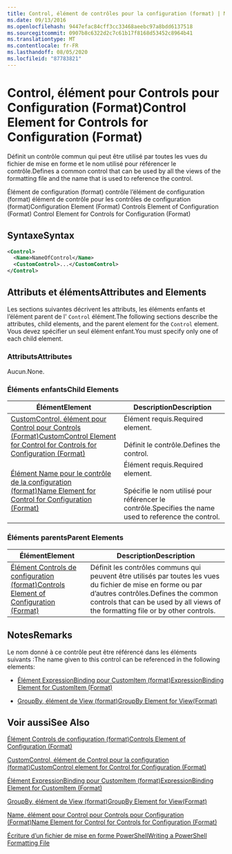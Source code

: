 ```yaml
---
title: Control, élément de contrôles pour la configuration (format) | Microsoft Docs
ms.date: 09/13/2016
ms.openlocfilehash: 9447efac84cff3cc33468aeebc97a8bdd6137518
ms.sourcegitcommit: 0907b8c6322d2c7c61b17f8168d53452c8964b41
ms.translationtype: MT
ms.contentlocale: fr-FR
ms.lasthandoff: 08/05/2020
ms.locfileid: "87783821"
---
```

# <a name="control-element-for-controls-for-configuration-format"></a><span data-ttu-id="b3fad-102">Control, élément pour Controls pour Configuration (Format)</span><span class="sxs-lookup"><span data-stu-id="b3fad-102">Control Element for Controls for Configuration (Format)</span></span>

<span data-ttu-id="b3fad-103">Définit un contrôle commun qui peut être utilisé par toutes les vues du fichier de mise en forme et le nom utilisé pour référencer le contrôle.</span><span class="sxs-lookup"><span data-stu-id="b3fad-103">Defines a common control that can be used by all the views of the formatting file and the name that is used to reference the control.</span></span>

<span data-ttu-id="b3fad-104">Élément de configuration (format) contrôle l’élément de configuration (format) élément de contrôle pour les contrôles de configuration (format)</span><span class="sxs-lookup"><span data-stu-id="b3fad-104">Configuration Element (Format) Controls Element of Configuration (Format) Control Element for Controls for Configuration (Format)</span></span>

## <a name="syntax"></a><span data-ttu-id="b3fad-105">Syntaxe</span><span class="sxs-lookup"><span data-stu-id="b3fad-105">Syntax</span></span>

```xml
<Control>
  <Name>NameOfControl</Name>
  <CustomControl>...</CustomControl>
</Control>
```

## <a name="attributes-and-elements"></a><span data-ttu-id="b3fad-106">Attributs et éléments</span><span class="sxs-lookup"><span data-stu-id="b3fad-106">Attributes and Elements</span></span>

<span data-ttu-id="b3fad-107">Les sections suivantes décrivent les attributs, les éléments enfants et l’élément parent de l' `Control` élément.</span><span class="sxs-lookup"><span data-stu-id="b3fad-107">The following sections describe the attributes, child elements, and the parent element for the `Control` element.</span></span> <span data-ttu-id="b3fad-108">Vous devez spécifier un seul élément enfant.</span><span class="sxs-lookup"><span data-stu-id="b3fad-108">You must specify only one of each child element.</span></span>

### <a name="attributes"></a><span data-ttu-id="b3fad-109">Attributs</span><span class="sxs-lookup"><span data-stu-id="b3fad-109">Attributes</span></span>

<span data-ttu-id="b3fad-110">Aucun.</span><span class="sxs-lookup"><span data-stu-id="b3fad-110">None.</span></span>

### <a name="child-elements"></a><span data-ttu-id="b3fad-111">Éléments enfants</span><span class="sxs-lookup"><span data-stu-id="b3fad-111">Child Elements</span></span>

|<span data-ttu-id="b3fad-112">Élément</span><span class="sxs-lookup"><span data-stu-id="b3fad-112">Element</span></span>|<span data-ttu-id="b3fad-113">Description</span><span class="sxs-lookup"><span data-stu-id="b3fad-113">Description</span></span>|
|-------------|-----------------|
|[<span data-ttu-id="b3fad-114">CustomControl, élément pour Control pour Controls (Format)</span><span class="sxs-lookup"><span data-stu-id="b3fad-114">CustomControl Element for Control for Controls for Configuration (Format)</span></span>](./customcontrol-element-for-control-for-controls-for-configuration-format.md)|<span data-ttu-id="b3fad-115">Élément requis.</span><span class="sxs-lookup"><span data-stu-id="b3fad-115">Required element.</span></span><br /><br /> <span data-ttu-id="b3fad-116">Définit le contrôle.</span><span class="sxs-lookup"><span data-stu-id="b3fad-116">Defines the control.</span></span>|
|[<span data-ttu-id="b3fad-117">Élément Name pour le contrôle de la configuration (format)</span><span class="sxs-lookup"><span data-stu-id="b3fad-117">Name Element for Control for Configuration (Format)</span></span>](./name-element-for-control-for-controls-for-configuration-format.md)|<span data-ttu-id="b3fad-118">Élément requis.</span><span class="sxs-lookup"><span data-stu-id="b3fad-118">Required element.</span></span><br /><br /> <span data-ttu-id="b3fad-119">Spécifie le nom utilisé pour référencer le contrôle.</span><span class="sxs-lookup"><span data-stu-id="b3fad-119">Specifies the name used to reference the control.</span></span>|

### <a name="parent-elements"></a><span data-ttu-id="b3fad-120">Éléments parents</span><span class="sxs-lookup"><span data-stu-id="b3fad-120">Parent Elements</span></span>

|<span data-ttu-id="b3fad-121">Élément</span><span class="sxs-lookup"><span data-stu-id="b3fad-121">Element</span></span>|<span data-ttu-id="b3fad-122">Description</span><span class="sxs-lookup"><span data-stu-id="b3fad-122">Description</span></span>|
|-------------|-----------------|
|[<span data-ttu-id="b3fad-123">Élément Controls de configuration (format)</span><span class="sxs-lookup"><span data-stu-id="b3fad-123">Controls Element of Configuration (Format)</span></span>](./controls-element-for-configuration-format.md)|<span data-ttu-id="b3fad-124">Définit les contrôles communs qui peuvent être utilisés par toutes les vues du fichier de mise en forme ou par d’autres contrôles.</span><span class="sxs-lookup"><span data-stu-id="b3fad-124">Defines the common controls that can be used by all views of the formatting file or by other controls.</span></span>|

## <a name="remarks"></a><span data-ttu-id="b3fad-125">Notes</span><span class="sxs-lookup"><span data-stu-id="b3fad-125">Remarks</span></span>

<span data-ttu-id="b3fad-126">Le nom donné à ce contrôle peut être référencé dans les éléments suivants :</span><span class="sxs-lookup"><span data-stu-id="b3fad-126">The name given to this control can be referenced in the following elements:</span></span>

- [<span data-ttu-id="b3fad-127">Élément ExpressionBinding pour CustomItem (format)</span><span class="sxs-lookup"><span data-stu-id="b3fad-127">ExpressionBinding Element for CustomItem (Format)</span></span>](./expressionbinding-element-for-customitem-for-controls-for-configuration-format.md)

- [<span data-ttu-id="b3fad-128">GroupBy, élément de View (format)</span><span class="sxs-lookup"><span data-stu-id="b3fad-128">GroupBy Element for View(Format)</span></span>](./groupby-element-for-view-format.md)

## <a name="see-also"></a><span data-ttu-id="b3fad-129">Voir aussi</span><span class="sxs-lookup"><span data-stu-id="b3fad-129">See Also</span></span>

[<span data-ttu-id="b3fad-130">Élément Controls de configuration (format)</span><span class="sxs-lookup"><span data-stu-id="b3fad-130">Controls Element of Configuration (Format)</span></span>](./controls-element-for-configuration-format.md)

[<span data-ttu-id="b3fad-131">CustomControl, élément de Control pour la configuration (format)</span><span class="sxs-lookup"><span data-stu-id="b3fad-131">CustomControl element for Control for Configuration (Format)</span></span>](./customcontrol-element-for-control-for-controls-for-configuration-format.md)

[<span data-ttu-id="b3fad-132">Élément ExpressionBinding pour CustomItem (format)</span><span class="sxs-lookup"><span data-stu-id="b3fad-132">ExpressionBinding Element for CustomItem (Format)</span></span>](./expressionbinding-element-for-customitem-for-controls-for-configuration-format.md)

[<span data-ttu-id="b3fad-133">GroupBy, élément de View (format)</span><span class="sxs-lookup"><span data-stu-id="b3fad-133">GroupBy Element for View(Format)</span></span>](./groupby-element-for-view-format.md)

[<span data-ttu-id="b3fad-134">Name, élément pour Control pour Controls pour Configuration (Format)</span><span class="sxs-lookup"><span data-stu-id="b3fad-134">Name Element for Control for Controls for Configuration (Format)</span></span>](./name-element-for-control-for-controls-for-configuration-format.md)

[<span data-ttu-id="b3fad-135">Écriture d’un fichier de mise en forme PowerShell</span><span class="sxs-lookup"><span data-stu-id="b3fad-135">Writing a PowerShell Formatting File</span></span>](./writing-a-powershell-formatting-file.md)
